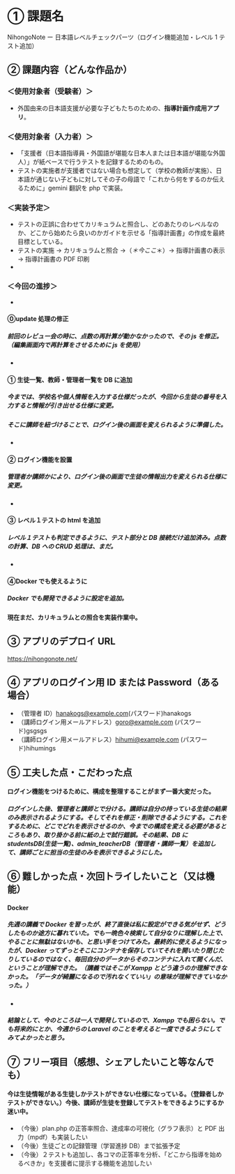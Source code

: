 # ① 課題名

NihongoNote ー 日本語レベルチェックパーツ（ログイン機能追加・レベル 1 テスト追加）

## ② 課題内容（どんな作品か）

### ＜使用対象者（受験者）＞

- 外国由来の日本語支援が必要な子どもたちのための、**指導計画作成用アプリ**。

### ＜使用対象者（入力者）＞

- 「支援者（日本語指導員・外国語が堪能な日本人または日本語が堪能な外国人）」が紙ベースで行うテストを記録するためのもの。
- テストの実施者が支援者ではない場合も想定して（学校の教師が実施）、日本語が通じない子どもに対してその子の母語で「これから何をするのか伝えるために」gemini 翻訳を php で実装。

### ＜実装予定＞

- テストの正誤に合わせてカリキュラムと照合し、どのあたりのレベルなのか、どこから始めたら良いのかガイドを示せる「指導計画書」の作成を最終目標としている。
- テストの実施 → カリキュラムと照合 →（_＊今ここ_＊）→ 指導計画書の表示 → 指導計画書の PDF 印刷
-

### ＜今回の進捗＞

-

#### ⓪update 処理の修正

##### 前回のレビュー会の時に、点数の再計算が動かなかったので、その js を修正。（編集画面内で再計算をさせるために js を使用）

-

#### ① 生徒一覧、教師・管理者一覧を DB に追加

##### 今までは、学校名や個人情報を入力する仕様だったが、今回から生徒の番号を入力すると情報が引き出せる仕様に変更。

##### そこに講師を紐づけることで、ログイン後の画面を変えられるように準備した。

-

#### ② ログイン機能を設置

##### 管理者か講師かにより、ログイン後の画面で生徒の情報出力を変えられる仕様に変更。

-

#### ③ レベル１テストの html を追加

##### レベル１テストも判定できるように、テスト部分と DB 接続だけ追加済み。点数の計算、DB への CRUD 処理は、まだ。

-

#### ④Docker でも使えるように

##### Docker でも開発できるように設定を追加。

**現在まだ、カリキュラムとの照合を実装作業中。**<br>

## ③ アプリのデプロイ URL

https://nihongonote.net/

## ④ アプリのログイン用 ID または Password（ある場合）

- （管理者 ID）hanakogs@example.com(パスワード)hanakogs
- （講師ログイン用メールアドレス）goro@example.com (パスワード)gsgsgs
- （講師ログイン用メールアドレス）hihumi@example.com (パスワード)hihumings

## ⑤ 工夫した点・こだわった点

#### ログイン機能をつけるために、構成を整理することがまず一番大変だった。

##### ログインした後、管理者と講師とで分ける。講師は自分の持っている生徒の結果のみ表示されるようにする。そしてそれを修正・削除できるようにする。これをするために、どこでどれを表示させるのか、今までの構成を変える必要があるところもあり、取り掛かる前に紙の上で試行錯誤。その結果、DB に studentsDB(生徒一覧)、admin_teacherDB（管理者・講師一覧）を追加して、講師ごとに担当の生徒のみを表示できるようにした。

## ⑥ 難しかった点・次回トライしたいこと（又は機能）

#### Docker

##### 先週の講義で Docker を習ったが、終了直後は私に設定ができる気がせず、どうしたものか途方に暮れていた。でも一晩色々検索して自分なりに理解した上で、やることに無駄はないかも、と思い手をつけてみた。最終的に使えるようになったが、Docker ってずっとそこにコンテナを保存していてそれを開いたり閉じたりしているのではなく、毎回自分のデータからそのコンテナに入れて開くんだ、ということが理解できた。（講義ではそこが Xampp とどう違うのか理解できなかった。「データが綺麗になるので汚れなくていい」の意味が理解できていなかった。）

-

##### 結論として、今のところは一人で開発しているので、Xampp でも困らない。でも将来的にとか、今週からの Laravel のことを考えると一度できるようにしてみてよかったと思う。

## ⑦ フリー項目（感想、シェアしたいこと等なんでも）

#### 今は生徒情報がある生徒しかテストができない仕様になっている。（登録者しかテストができない。）今後、講師が生徒を登録してテストをできるようにするか迷い中。

- （今後）plan.php の正答率照合、達成率の可視化（グラフ表示）と PDF 出力（mpdf）も実装したい
- （今後）生徒ごとの記録管理（学習進捗 DB）まで拡張予定
- （今後）２テストも追加し、各コマの正答率を分析、「どこから指導を始めるべきか」を支援者に提示する機能を追加したい
